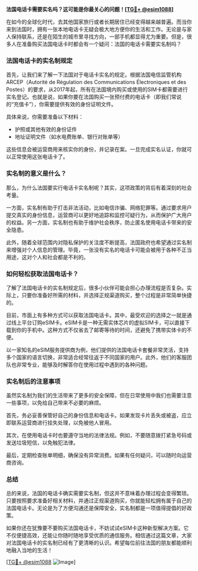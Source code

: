 **法国电话卡需要实名吗？这可能是你最关心的问题！[[TG💪+ @esim1088](https://t.me/s/esim1088)]**

在如今的全球化时代，去其他国家旅行或者长期居住已经变得越来越普遍。而当你来到法国时，拥有一张本地电话卡无疑会极大地方便你的生活和工作。无论是与家人保持联系，还是在陌生的城市里寻找方向，一部手机都显得尤为重要。但是，很多人在准备购买法国电话卡时都会有一个疑问：法国的电话卡需要实名制吗？

### 法国电话卡的实名制规定

首先，让我们来了解一下法国对于电话卡实名的规定。根据法国电信监管机构ARCEP（Autorité de Régulation des Communications Électroniques et des Postes）的要求，从2017年起，所有在法国境内购买或使用的SIM卡都需要进行实名登记。也就是说，如果你要在法国购买一张预付费的电话卡（即我们常说的“充值卡”），你需要提供有效的身份证明文件。

具体来说，你需要准备以下材料：

- 护照或其他有效的身份证件
- 地址证明文件（如水电费账单、银行对账单等）

这些信息会被运营商用来核实你的身份，并记录在案。一旦完成实名认证，你就可以正常使用这张电话卡了。

### 实名制的意义是什么？

那么，为什么法国要实行电话卡实名制呢？其实，这项政策的背后有着深刻的社会考量。

一方面，实名制有助于打击非法活动，比如电信诈骗、网络犯罪等。通过要求用户提交真实的身份信息，运营商可以更好地追踪和监控可疑行为，从而保护广大用户的权益。另一方面，实名制也有助于维护社会秩序，防止匿名使用电话卡带来的安全隐患。

此外，随着全球范围内对隐私保护的关注度不断提高，法国政府也希望通过实名制来增强对个人信息的管理。毕竟，一张没有实名的电话卡可能会被用于各种不正当用途，这对个人和社会都是不利的。

### 如何轻松获取法国电话卡？

了解了法国电话卡的实名制规定后，很多小伙伴可能会担心办理流程是否复杂。实际上，只要你准备好所需的材料，并选择正规渠道购买，整个过程是非常简单快捷的。

目前，市面上有多种方式可以获取法国电话卡。其中，最受欢迎的选择之一就是通过线上平台订购eSIM卡。eSIM卡是一种无需实体芯片的虚拟SIM卡，可以直接下载到你的手机中。这种方式不仅省去了邮寄等待的时间，还避免了携带实体卡的不便。

以一家知名的eSIM服务提供商为例，他们提供的法国电话卡套餐非常灵活，支持多个国家的语言切换，非常适合经常往返于不同国家的用户。此外，他们的客服团队也非常专业，能够及时解答你在使用过程中遇到的各种问题。

### 实名制后的注意事项

虽然实名制为我们的生活带来了更多的安全保障，但在日常使用中我们也需要注意一些事项，以免给自己带来不必要的麻烦。

首先，务必妥善保管好自己的身份信息和电话卡。如果发现卡片丢失或被盗，应立即联系运营商进行挂失处理，以免被他人冒用。

其次，在使用电话卡时也要遵守当地的法律法规。例如，不要随意拨打紧急号码或发送垃圾短信，以免触犯法律。

最后，定期检查账单明细，确保没有异常消费。如果有任何疑问，可以随时向运营商咨询。

### 总结

总的来说，法国的电话卡确实需要实名制，但这并不意味着办理过程会变得繁琐。只要按照要求准备好相关材料，并通过正规渠道购买，你就能轻松拥有属于自己的法国电话卡。无论是为了方便沟通还是保障安全，实名制都是一项值得提倡的好政策。

如果你还在犹豫要不要购买法国电话卡，不妨试试eSIM卡这种新型解决方案。它不仅便捷高效，还能让你随时随地享受优质的通信服务。相信通过这篇文章，大家对法国电话卡的实名制已经有了更清晰的认识。希望每位前往法国的朋友都能顺利地融入当地的生活！

[[TG💪+ @esim1088](https://t.me/s/esim1088) ![Image](https://i.postimg.cc/4NQfJmqS/Snipaste-2025-05-13-00-14-12.png)]
